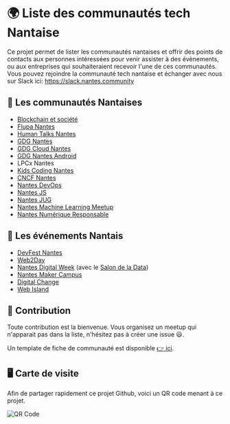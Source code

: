 # 🌍 Liste des communautés tech Nantaise

Ce projet permet de lister les communautés nantaises et offrir des points de contacts aux personnes intéressées pour venir assister à des évènements, ou aux entreprises qui souhaiteraient recevoir l'une de ces communautés.
Vous pouvez rejoindre la communauté tech nantaise et échanger avec nous sur Slack ici: https://slack.nantes.community

## 🐘 Les communautés Nantaises

- [Blockchain et société](./blockchain-et-societe)
- [Flupa Nantes](./flupa/README.md)
- [Human Talks Nantes](./human-talks/README.md)
- [GDG Nantes](./gdg-nantes/README.md)
- [GDG Cloud Nantes](./gdg-cloud-nantes/README.md)
- [GDG Nantes Android](./gdg-nantes-android/README.md)
- LPCx Nantes
- [Kids Coding Nantes](https://www.linkedin.com/groups/12321284/)
- [CNCF Nantes](https://www.meetup.com/fr-FR/Cloud-Native-Computing-Nantes/)
- [Nantes DevOps](./nantes-devops/README.md)
- [Nantes JS](./nantesjs/README.md)
- [Nantes JUG](./nantesjug/README.md)
- [Nantes Machine Learning Meetup](./nantes-machine-learning-meetup)
- [Nantes Numérique Responsable](./nnr/README.md)

## 🐘 Les événements Nantais

- [DevFest Nantes](./devfest-nantes/README.md)
- [Web2Day](https://web2day.co/)
- [Nantes Digital Week](https://www.nantesdigitalweek.com/) (avec le [Salon de la Data](https://salondata.fr/))
- [Nantes Maker Campus](https://nantesmakercampus.fr/)
- [Digital Change](https://www.digital-change.fr/)
- [Web Island](https://webisland.io/)

## 💫 Contribution

Toute contribution est la bienvenue. Vous organisez un meetup qui n'apparait pas dans la liste, n'hésitez pas à créer une issue 😃.

Un template de fiche de communauté est disponible [👉 ici](./template/template.md).

## 🖥 Carte de visite

Afin de partager rapidement ce projet Github, voici un QR code menant à ce projet.

![QR Code](./docs/qrcodeGitHub.png)
